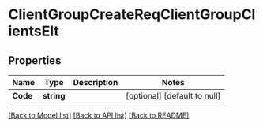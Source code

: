 # ClientGroupCreateReqClientGroupClientsElt

## Properties
Name | Type | Description | Notes
------------ | ------------- | ------------- | -------------
**Code** | **string** |  | [optional] [default to null]

[[Back to Model list]](../README.md#documentation-for-models) [[Back to API list]](../README.md#documentation-for-api-endpoints) [[Back to README]](../README.md)


